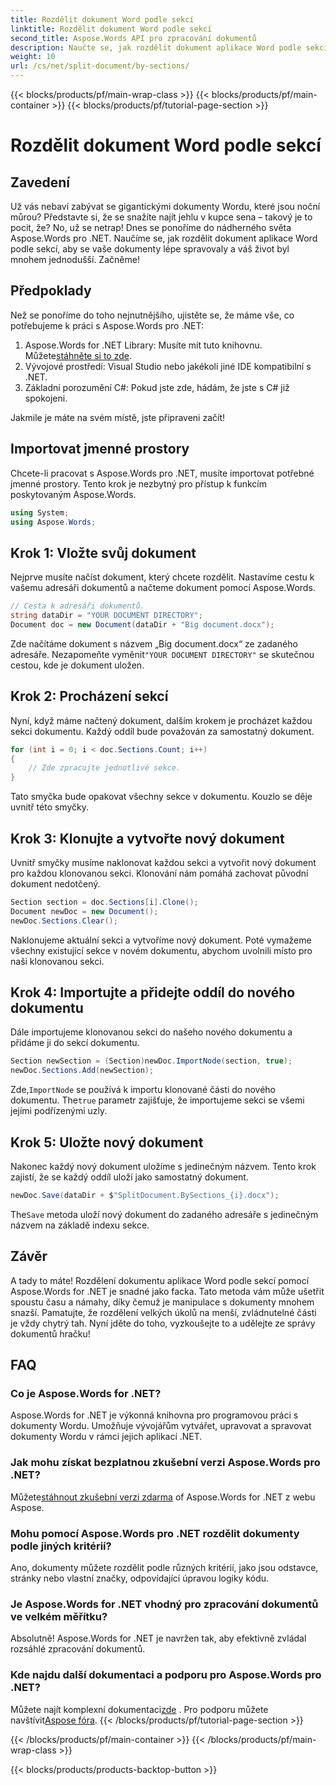 ```yaml
---
title: Rozdělit dokument Word podle sekcí
linktitle: Rozdělit dokument Word podle sekcí
second_title: Aspose.Words API pro zpracování dokumentů
description: Naučte se, jak rozdělit dokument aplikace Word podle sekcí pomocí Aspose.Words for .NET. Postupujte podle tohoto podrobného průvodce krok za krokem pro efektivní správu dokumentů.
weight: 10
url: /cs/net/split-document/by-sections/
---
```


{{< blocks/products/pf/main-wrap-class >}}
{{< blocks/products/pf/main-container >}}
{{< blocks/products/pf/tutorial-page-section >}}

# Rozdělit dokument Word podle sekcí

## Zavedení

Už vás nebaví zabývat se gigantickými dokumenty Wordu, které jsou noční můrou? Představte si, že se snažíte najít jehlu v kupce sena – takový je to pocit, že? No, už se netrap! Dnes se ponoříme do nádherného světa Aspose.Words pro .NET. Naučíme se, jak rozdělit dokument aplikace Word podle sekcí, aby se vaše dokumenty lépe spravovaly a váš život byl mnohem jednodušší. Začněme!

## Předpoklady

Než se ponoříme do toho nejnutnějšího, ujistěte se, že máme vše, co potřebujeme k práci s Aspose.Words pro .NET:

1.  Aspose.Words for .NET Library: Musíte mít tuto knihovnu. Můžete[stáhněte si to zde](https://releases.aspose.com/words/net/).
2. Vývojové prostředí: Visual Studio nebo jakékoli jiné IDE kompatibilní s .NET.
3. Základní porozumění C#: Pokud jste zde, hádám, že jste s C# již spokojeni.

Jakmile je máte na svém místě, jste připraveni začít!

## Importovat jmenné prostory

Chcete-li pracovat s Aspose.Words pro .NET, musíte importovat potřebné jmenné prostory. Tento krok je nezbytný pro přístup k funkcím poskytovaným Aspose.Words.

```csharp
using System;
using Aspose.Words;
```

## Krok 1: Vložte svůj dokument

Nejprve musíte načíst dokument, který chcete rozdělit. Nastavíme cestu k vašemu adresáři dokumentů a načteme dokument pomocí Aspose.Words.

```csharp
// Cesta k adresáři dokumentů.
string dataDir = "YOUR DOCUMENT DIRECTORY";
Document doc = new Document(dataDir + "Big document.docx");
```

 Zde načítáme dokument s názvem „Big document.docx“ ze zadaného adresáře. Nezapomeňte vyměnit`"YOUR DOCUMENT DIRECTORY"` se skutečnou cestou, kde je dokument uložen.

## Krok 2: Procházení sekcí

Nyní, když máme načtený dokument, dalším krokem je procházet každou sekci dokumentu. Každý oddíl bude považován za samostatný dokument.

```csharp
for (int i = 0; i < doc.Sections.Count; i++)
{
    // Zde zpracujte jednotlivé sekce.
}
```

Tato smyčka bude opakovat všechny sekce v dokumentu. Kouzlo se děje uvnitř této smyčky.

## Krok 3: Klonujte a vytvořte nový dokument

Uvnitř smyčky musíme naklonovat každou sekci a vytvořit nový dokument pro každou klonovanou sekci. Klonování nám pomáhá zachovat původní dokument nedotčený.

```csharp
Section section = doc.Sections[i].Clone();
Document newDoc = new Document();
newDoc.Sections.Clear();
```

Naklonujeme aktuální sekci a vytvoříme nový dokument. Poté vymažeme všechny existující sekce v novém dokumentu, abychom uvolnili místo pro naši klonovanou sekci.

## Krok 4: Importujte a přidejte oddíl do nového dokumentu

Dále importujeme klonovanou sekci do našeho nového dokumentu a přidáme ji do sekcí dokumentu.

```csharp
Section newSection = (Section)newDoc.ImportNode(section, true);
newDoc.Sections.Add(newSection);
```

 Zde,`ImportNode` se používá k importu klonované části do nového dokumentu. The`true` parametr zajišťuje, že importujeme sekci se všemi jejími podřízenými uzly.

## Krok 5: Uložte nový dokument

Nakonec každý nový dokument uložíme s jedinečným názvem. Tento krok zajistí, že se každý oddíl uloží jako samostatný dokument.

```csharp
newDoc.Save(dataDir + $"SplitDocument.BySections_{i}.docx");
```

 The`Save` metoda uloží nový dokument do zadaného adresáře s jedinečným názvem na základě indexu sekce.

## Závěr

A tady to máte! Rozdělení dokumentu aplikace Word podle sekcí pomocí Aspose.Words for .NET je snadné jako facka. Tato metoda vám může ušetřit spoustu času a námahy, díky čemuž je manipulace s dokumenty mnohem snazší. Pamatujte, že rozdělení velkých úkolů na menší, zvládnutelné části je vždy chytrý tah. Nyní jděte do toho, vyzkoušejte to a udělejte ze správy dokumentů hračku!

## FAQ

### Co je Aspose.Words for .NET?
Aspose.Words for .NET je výkonná knihovna pro programovou práci s dokumenty Wordu. Umožňuje vývojářům vytvářet, upravovat a spravovat dokumenty Wordu v rámci jejich aplikací .NET.

### Jak mohu získat bezplatnou zkušební verzi Aspose.Words pro .NET?
 Můžete[stáhnout zkušební verzi zdarma](https://releases.aspose.com/) of Aspose.Words for .NET z webu Aspose.

### Mohu pomocí Aspose.Words pro .NET rozdělit dokumenty podle jiných kritérií?
Ano, dokumenty můžete rozdělit podle různých kritérií, jako jsou odstavce, stránky nebo vlastní značky, odpovídající úpravou logiky kódu.

### Je Aspose.Words for .NET vhodný pro zpracování dokumentů ve velkém měřítku?
Absolutně! Aspose.Words for .NET je navržen tak, aby efektivně zvládal rozsáhlé zpracování dokumentů.

### Kde najdu další dokumentaci a podporu pro Aspose.Words pro .NET?
 Můžete najít komplexní dokumentaci[zde](https://reference.aspose.com/words/net/) . Pro podporu můžete navštívit[Aspose fóra](https://forum.aspose.com/c/words/8).
{{< /blocks/products/pf/tutorial-page-section >}}

{{< /blocks/products/pf/main-container >}}
{{< /blocks/products/pf/main-wrap-class >}}

{{< blocks/products/products-backtop-button >}}

